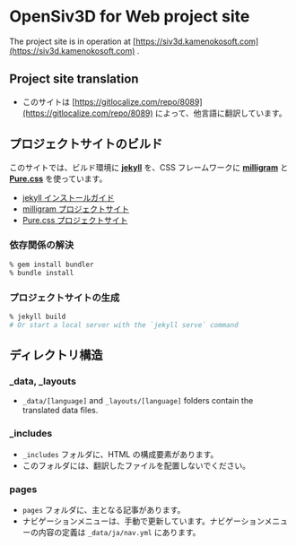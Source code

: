 # OpenSiv3D for Web project site

The project site is in operation at [https://siv3d.kamenokosoft.com](https://siv3d.kamenokosoft.com) .

## Project site translation

- このサイトは [https://gitlocalize.com/repo/8089](https://gitlocalize.com/repo/8089) によって、他言語に翻訳しています。

## プロジェクトサイトのビルド

このサイトでは、ビルド環境に [**jekyll**](https://jekyllrb.com) を、CSS フレームワークに [**milligram**](https://milligram.io) と [**Pure.css**](https://purecss.io) を使っています。

- [jekyll インストールガイド](https://jekyllrb.com/docs/)
- [milligram プロジェクトサイト](https://milligram.io)
- [Pure.css プロジェクトサイト](https://purecss.io)

### 依存関係の解決

```sh
% gem install bundler
% bundle install
```

### プロジェクトサイトの生成

```sh
% jekyll build
# Or start a local server with the `jekyll serve` command
```

## ディレクトリ構造

### _data, _layouts

- `_data/[language]` and `_layouts/[language]` folders contain the translated data files.

### _includes

- `_includes` フォルダに、HTML の構成要素があります。
- このフォルダには、翻訳したファイルを配置しないでください。

### pages

- `pages` フォルダに、主となる記事があります。
- ナビゲーションメニューは、手動で更新しています。ナビゲーションメニューの内容の定義は `_data/ja/nav.yml` にあります。
